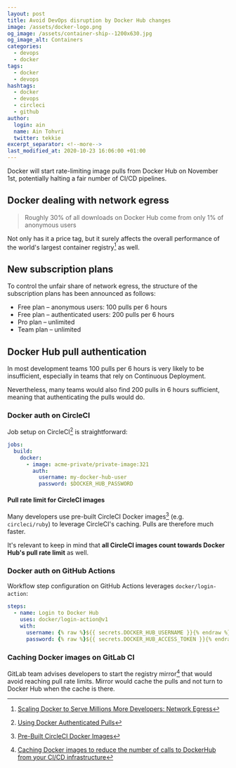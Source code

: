 ```yaml
---
layout: post
title: Avoid DevOps disruption by Docker Hub changes
image: /assets/docker-logo.png
og_image: /assets/container-ship--1200x630.jpg
og_image_alt: Containers
categories:
  - devops
  - docker
tags:
  - docker
  - devops
hashtags:
  - docker
  - devops
  - circleci
  - github
author:
  login: ain
  name: Ain Tohvri
  twitter: tekkie
excerpt_separator: <!--more-->
last_modified_at: 2020-10-23 16:06:00 +01:00
---
```

Docker will start rate-limiting image pulls from Docker Hub on November 1st, potentially halting a fair number of CI/CD pipelines.<!--more-->

## Docker dealing with network egress

> Roughly 30% of all downloads on Docker Hub come from only 1% of anonymous users

Not only has it a price tag, but it surely affects the overall performance of the world's largest container registry[^1] as well.

## New subscription plans

To control the unfair share of network egress, the structure of the subscription plans has been announced as follows:

- Free plan – anonymous users: 100 pulls per 6 hours
- Free plan – authenticated users: 200 pulls per 6 hours
- Pro plan – unlimited
- Team plan – unlimited

## Docker Hub pull authentication

In most development teams 100 pulls per 6 hours is very likely to be insufficient, especially in teams that rely on Continuous Deployment.

Nevertheless, many teams would also find 200 pulls in 6 hours sufficient, meaning that authenticating the pulls would do.

### Docker auth on CircleCI

Job setup on CircleCI[^2] is straightforward:

```yaml
jobs:
  build:
    docker:
      - image: acme-private/private-image:321
        auth:
          username: my-docker-hub-user
          password: $DOCKER_HUB_PASSWORD
```

#### Pull rate limit for CircleCI images

Many developers use pre-built CircleCI Docker images[^3] (e.g. `circleci/ruby`) to leverage CircleCI's caching. Pulls are therefore much faster.

It's relevant to keep in mind that __all CircleCI images count towards Docker Hub's pull rate limit__ as well.

### Docker auth on GitHub Actions

Workflow step configuration on GitHub Actions leverages `docker/login-action`:

```yaml
steps:
  - name: Login to Docker Hub
    uses: docker/login-action@v1
    with:
      username: {% raw %}${{ secrets.DOCKER_HUB_USERNAME }}{% endraw %}
      password: {% raw %}${{ secrets.DOCKER_HUB_ACCESS_TOKEN }}{% endraw %}
```

### Caching Docker images on GitLab CI

GitLab team advises developers to start the registry mirror[^4] that would avoid reaching pull rate limits. Mirror would cache the pulls and not turn to Docker Hub when the cache is there.

[^1]: [Scaling Docker to Serve Millions More Developers: Network Egress](https://www.docker.com/blog/scaling-docker-to-serve-millions-more-developers-network-egress/)
[^2]: [Using Docker Authenticated Pulls](https://circleci.com/docs/2.0/private-images/)
[^3]: [Pre-Built CircleCI Docker Images](https://circleci.com/docs/2.0/circleci-images/)
[^4]: [Caching Docker images to reduce the number of calls to DockerHub from your CI/CD infrastructure](https://about.gitlab.com/blog/2020/10/30/mitigating-the-impact-of-docker-hub-pull-requests-limits/#start-the-registry-mirror)
